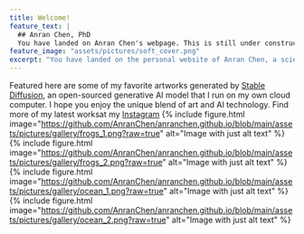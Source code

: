 ```yaml
---
title: Welcome!
feature_text: |
  ## Anran Chen, PhD
  You have landed on Anran Chen's webpage. This is still under construction. Please come back later!
feature_image: "assets/pictures/soft_cover.png"
excerpt: "You have landed on the personal website of Anran Chen, a scientist at the intersection of cancer molecular biology, technology, and entrepreneurship."
---
```



Featured here are some of my favorite artworks generated by [Stable Diffusion](https://en.wikipedia.org/wiki/Stable_Diffusion), an open-sourced generative AI model that I run on my own cloud computer. I hope you enjoy the unique blend of art and AI technology. Find more of my latest worksat my [Instagram](https://www.instagram.com/anranandychen/?hl=en)
{% include figure.html image="https://github.com/AnranChen/anranchen.github.io/blob/main/assets/pictures/gallery/frogs_1.png?raw=true" alt="Image with just alt text" %}
{% include figure.html image="https://github.com/AnranChen/anranchen.github.io/blob/main/assets/pictures/gallery/frogs_2.png?raw=true" alt="Image with just alt text" %}
{% include figure.html image="https://github.com/AnranChen/anranchen.github.io/blob/main/assets/pictures/gallery/ocean_1.png?raw=true" alt="Image with just alt text" %}
{% include figure.html image="https://github.com/AnranChen/anranchen.github.io/blob/main/assets/pictures/gallery/ocean_2.png?raw=true" alt="Image with just alt text" %}
